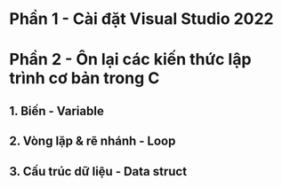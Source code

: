 # Phần 1 - Cài đặt Visual Studio 2022
# Phần 2 - Ôn lại các kiến thức lập trình cơ bản trong C
## 1. Biến - Variable 
## 2. Vòng lặp & rẽ nhánh - Loop
## 3. Cấu trúc dữ liệu - Data struct